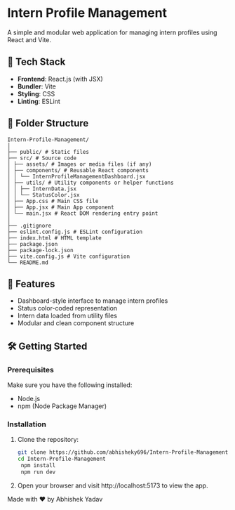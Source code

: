 # Intern Profile Management

A simple and modular web application for managing intern profiles using React and Vite.

## 🔧 Tech Stack

- **Frontend**: React.js (with JSX)
- **Bundler**: Vite
- **Styling**: CSS
- **Linting**: ESLint

## 📁 Folder Structure

```
Intern-Profile-Management/
│
├── public/ # Static files
├── src/ # Source code
│ ├── assets/ # Images or media files (if any)
│ ├── components/ # Reusable React components
│ │ └── InternProfileManagementDashboard.jsx
│ ├── utils/ # Utility components or helper functions
│ │ ├── InternData.jsx
│ │ └── StatusColor.jsx
│ ├── App.css # Main CSS file
│ ├── App.jsx # Main App component
│ └── main.jsx # React DOM rendering entry point
│
├── .gitignore
├── eslint.config.js # ESLint configuration
├── index.html # HTML template
├── package.json
├── package-lock.json
├── vite.config.js # Vite configuration
└── README.md
```


## 🚀 Features

- Dashboard-style interface to manage intern profiles
- Status color-coded representation
- Intern data loaded from utility files
- Modular and clean component structure

## 🛠️ Getting Started

### Prerequisites

Make sure you have the following installed:

- Node.js
- npm (Node Package Manager)

### Installation

1. Clone the repository:
   ```bash
   git clone https://github.com/abhisheky696/Intern-Profile-Management.git
   cd Intern-Profile-Management
    npm install
    npm run dev
2. Open your browser and visit http://localhost:5173 to view the app.



Made with ❤️ by Abhishek Yadav

